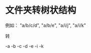 # 文件夹转树状结构
例如：
"a/b/c/d",
"a/b/e",
"a/i/j",
"a/i/k"

转

-a
  -b
    -c
      -d
    -e
  -i
    -k
  
